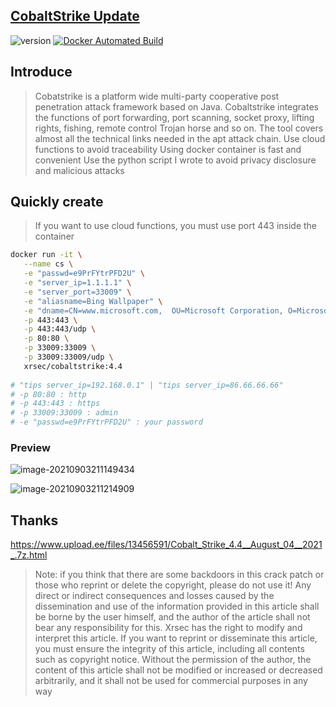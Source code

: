 ## [CobaltStrike Update](https://blog.zygd.site/CobaltStrike%20Update.html)
![version](https://img.shields.io/badge/Version-4.4-da282a) [![Docker Automated Build](https://img.shields.io/docker/automated/xrsec/cobaltstrike?label=Build&logo=docker&style=flat-square)](https://hub.docker.com/r/xrsec/cobaltstrike)

## Introduce

> Cobatstrike is a platform wide multi-party cooperative post penetration attack framework based on Java. Cobaltstrike integrates the functions of port forwarding, port scanning, socket proxy, lifting rights, fishing, remote control Trojan horse and so on. The tool covers almost all the technical links needed in the apt attack chain.
> Use cloud functions to avoid traceability
> Using docker container is fast and convenient
> Use the python script I wrote to avoid privacy disclosure and malicious attacks

## Quickly create

> If you want to use cloud functions, you must use port 443 inside the container

```bash
docker run -it \
   --name cs \
   -e "passwd=e9PrFYtrPFD2U" \
   -e "server_ip=1.1.1.1" \
   -e "server_port=33009" \
   -e "aliasname=Bing Wallpaper" \
   -e "dname=CN=www.microsoft.com,  OU=Microsoft Corporation, O=Microsoft Corporation, L=Redmond, S=WA, C=US" \
   -p 443:443 \
   -p 443:443/udp \
   -p 80:80 \
   -p 33009:33009 \
   -p 33009:33009/udp \
   xrsec/cobaltstrike:4.4
   
# "tips server_ip=192.168.0.1" | "tips server_ip=86.66.66.66"
# -p 80:80 : http
# -p 443:443 : https
# -p 33009:33009 : admin
# -e "passwd=e9PrFYtrPFD2U" : your password
```

### Preview

![image-20210903211149434](https://rmt.ladydaily.com/fetch/ZYGG/storage/20210903213218094679.png?w=1280&fmt=jpg)

![image-20210903211214909](https://rmt.ladydaily.com/fetch/ZYGG/storage/20210903213224154378.png?w=1280&fmt=jpg)

## Thanks

https://www.upload.ee/files/13456591/Cobalt_Strike_4.4__August_04__2021_.7z.html

> Note: if you think that there are some backdoors in this crack patch or those who reprint or delete the copyright, please do not use it!
> Any direct or indirect consequences and losses caused by the dissemination and use of the information provided in this article shall be borne by the user himself, and the author of the article shall not bear any responsibility for this.
> Xrsec has the right to modify and interpret this article. If you want to reprint or disseminate this article, you must ensure the integrity of this article, including all contents such as copyright notice. Without the permission of the author, the content of this article shall not be modified or increased or decreased arbitrarily, and it shall not be used for commercial purposes in any way